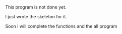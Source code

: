 This program is not done yet.

I just wrote the skeleton for it.

Soon i will complete the functions and the all program
